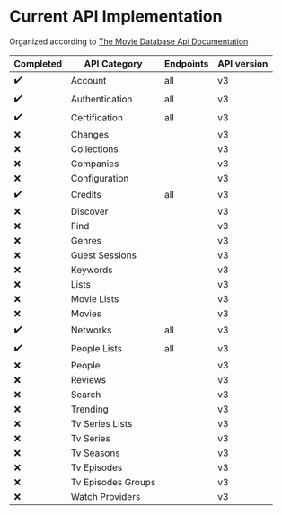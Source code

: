 # Current API Implementation

Organized according to [The Movie Database Api Documentation](https://developer.themoviedb.org/reference/intro/getting-started)

Completed | API Category | Endpoints | API version
----------|--------------|-----------|--------
✔️ | Account | all | v3
✔️ | Authentication | all | v3
✔️ | Certification | all | v3
❌ | Changes | | v3
❌ | Collections | | v3
❌ | Companies | | v3
❌ | Configuration | | v3
✔️ | Credits | all | v3
❌ | Discover | | v3
❌ | Find | | v3
❌ | Genres | | v3
❌ | Guest Sessions | | v3
❌ | Keywords | | v3
❌ | Lists | | v3
❌ | Movie Lists | | v3
❌ | Movies | | v3
✔️ | Networks | all | v3
✔️ | People Lists | all | v3
❌ | People | | v3
❌ | Reviews | | v3
❌ | Search | | v3
❌ | Trending | | v3
❌ | Tv Series Lists | | v3
❌ | Tv Series | | v3
❌ | Tv Seasons | | v3
❌ | Tv Episodes | | v3
❌ | Tv Episodes Groups | | v3
❌ | Watch Providers | | v3
